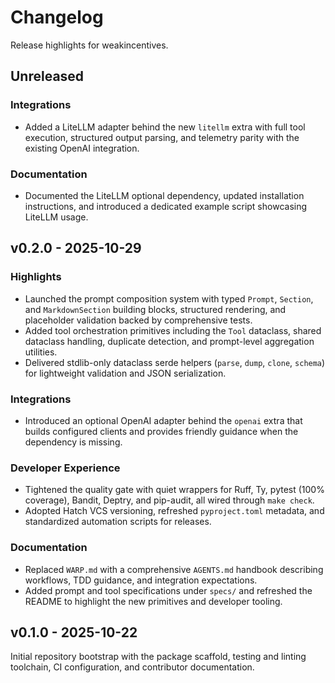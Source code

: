 # Changelog

Release highlights for weakincentives.

## Unreleased

### Integrations

- Added a LiteLLM adapter behind the new `litellm` extra with full tool execution, structured output parsing, and telemetry parity with the existing OpenAI integration.

### Documentation

- Documented the LiteLLM optional dependency, updated installation instructions, and introduced a dedicated example script showcasing LiteLLM usage.

## v0.2.0 - 2025-10-29

### Highlights

- Launched the prompt composition system with typed `Prompt`, `Section`, and `MarkdownSection` building blocks, structured rendering, and placeholder validation backed by comprehensive tests.
- Added tool orchestration primitives including the `Tool` dataclass, shared dataclass handling, duplicate detection, and prompt-level aggregation utilities.
- Delivered stdlib-only dataclass serde helpers (`parse`, `dump`, `clone`, `schema`) for lightweight validation and JSON serialization.

### Integrations

- Introduced an optional OpenAI adapter behind the `openai` extra that builds configured clients and provides friendly guidance when the dependency is missing.

### Developer Experience

- Tightened the quality gate with quiet wrappers for Ruff, Ty, pytest (100% coverage), Bandit, Deptry, and pip-audit, all wired through `make check`.
- Adopted Hatch VCS versioning, refreshed `pyproject.toml` metadata, and standardized automation scripts for releases.

### Documentation

- Replaced `WARP.md` with a comprehensive `AGENTS.md` handbook describing workflows, TDD guidance, and integration expectations.
- Added prompt and tool specifications under `specs/` and refreshed the README to highlight the new primitives and developer tooling.

## v0.1.0 - 2025-10-22

Initial repository bootstrap with the package scaffold, testing and linting toolchain, CI configuration, and contributor documentation.
